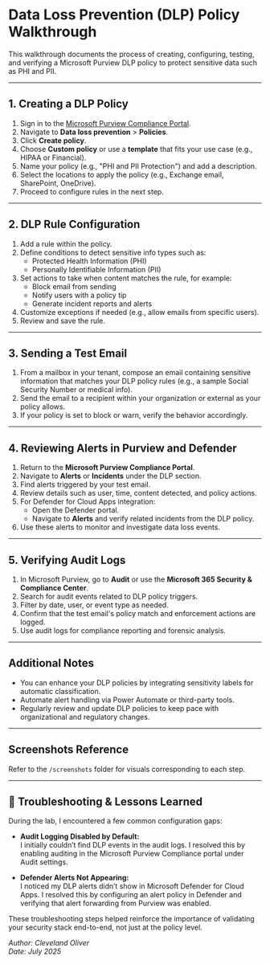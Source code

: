 
# Data Loss Prevention (DLP) Policy Walkthrough

This walkthrough documents the process of creating, configuring, testing, and verifying a Microsoft Purview DLP policy to protect sensitive data such as PHI and PII.

---

## 1. Creating a DLP Policy

1. Sign in to the [Microsoft Purview Compliance Portal](https://purview.microsoft.com/).
2. Navigate to **Data loss prevention** > **Policies**.
3. Click **Create policy**.
4. Choose **Custom policy** or use a **template** that fits your use case (e.g., HIPAA or Financial).
5. Name your policy (e.g., "PHI and PII Protection") and add a description.
6. Select the locations to apply the policy (e.g., Exchange email, SharePoint, OneDrive).
7. Proceed to configure rules in the next step.

---

## 2. DLP Rule Configuration

1. Add a rule within the policy.
2. Define conditions to detect sensitive info types such as:
   - Protected Health Information (PHI)
   - Personally Identifiable Information (PII)
3. Set actions to take when content matches the rule, for example:
   - Block email from sending
   - Notify users with a policy tip
   - Generate incident reports and alerts
4. Customize exceptions if needed (e.g., allow emails from specific users).
5. Review and save the rule.

---

## 3. Sending a Test Email

1. From a mailbox in your tenant, compose an email containing sensitive information that matches your DLP policy rules (e.g., a sample Social Security Number or medical info).
2. Send the email to a recipient within your organization or external as your policy allows.
3. If your policy is set to block or warn, verify the behavior accordingly.

---

## 4. Reviewing Alerts in Purview and Defender

1. Return to the **Microsoft Purview Compliance Portal**.
2. Navigate to **Alerts** or **Incidents** under the DLP section.
3. Find alerts triggered by your test email.
4. Review details such as user, time, content detected, and policy actions.
5. For Defender for Cloud Apps integration:
   - Open the Defender portal.
   - Navigate to **Alerts** and verify related incidents from the DLP policy.
6. Use these alerts to monitor and investigate data loss events.

---

## 5. Verifying Audit Logs

1. In Microsoft Purview, go to **Audit** or use the **Microsoft 365 Security & Compliance Center**.
2. Search for audit events related to DLP policy triggers.
3. Filter by date, user, or event type as needed.
4. Confirm that the test email's policy match and enforcement actions are logged.
5. Use audit logs for compliance reporting and forensic analysis.

---

## Additional Notes

- You can enhance your DLP policies by integrating sensitivity labels for automatic classification.
- Automate alert handling via Power Automate or third-party tools.
- Regularly review and update DLP policies to keep pace with organizational and regulatory changes.

---

## Screenshots Reference

Refer to the `/screenshots` folder for visuals corresponding to each step.

---

## 🔧 Troubleshooting & Lessons Learned

During the lab, I encountered a few common configuration gaps:

- **Audit Logging Disabled by Default:**  
   I initially couldn’t find DLP events in the audit logs. I resolved this by enabling auditing in the Microsoft Purview Compliance portal under Audit settings.

- **Defender Alerts Not Appearing:**  
   I noticed my DLP alerts didn’t show in Microsoft Defender for Cloud Apps. I resolved this by configuring an alert policy in Defender and verifying that alert forwarding from Purview was enabled.

These troubleshooting steps helped reinforce the importance of validating your security stack end-to-end, not just at the policy level.


*Author: Cleveland Oliver*  
*Date: July 2025*
